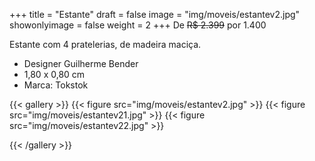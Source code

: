 +++
title = "Estante"
draft = false
image = "img/moveis/estantev2.jpg"
showonlyimage = false
weight = 2
+++
De ~~R$ 2.399~~ por <span class="price">1.400</span>

<!--more-->

Estante com 4 pratelerias, de madeira maciça.

- Designer Guilherme Bender
- 1,80 x 0,80 cm
- Marca: Tokstok

{{< gallery >}}
{{< figure src="img/moveis/estantev2.jpg" >}}
{{< figure src="img/moveis/estantev21.jpg" >}}
{{< figure src="img/moveis/estantev22.jpg" >}}

{{< /gallery >}}


